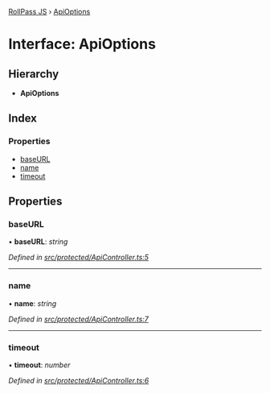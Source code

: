 [RollPass JS](../README.md) › [ApiOptions](apioptions.md)

# Interface: ApiOptions

## Hierarchy

* **ApiOptions**

## Index

### Properties

* [baseURL](apioptions.md#baseurl)
* [name](apioptions.md#name)
* [timeout](apioptions.md#timeout)

## Properties

###  baseURL

• **baseURL**: *string*

*Defined in [src/protected/ApiController.ts:5](https://github.com/RollPass/rollpass-js/blob/0cb2eb5/src/protected/ApiController.ts#L5)*

___

###  name

• **name**: *string*

*Defined in [src/protected/ApiController.ts:7](https://github.com/RollPass/rollpass-js/blob/0cb2eb5/src/protected/ApiController.ts#L7)*

___

###  timeout

• **timeout**: *number*

*Defined in [src/protected/ApiController.ts:6](https://github.com/RollPass/rollpass-js/blob/0cb2eb5/src/protected/ApiController.ts#L6)*
